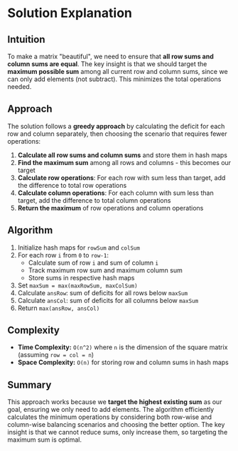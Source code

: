 
# Solution Explanation

## Intuition
To make a matrix "beautiful", we need to ensure that **all row sums and column sums are equal**. The key insight is that we should target the **maximum possible sum** among all current row and column sums, since we can only add elements (not subtract). This minimizes the total operations needed.

## Approach
The solution follows a **greedy approach** by calculating the deficit for each row and column separately, then choosing the scenario that requires fewer operations:

1. **Calculate all row sums and column sums** and store them in hash maps
2. **Find the maximum sum** among all rows and columns - this becomes our target
3. **Calculate row operations**: For each row with sum less than target, add the difference to total row operations
4. **Calculate column operations**: For each column with sum less than target, add the difference to total column operations
5. **Return the maximum** of row operations and column operations

## Algorithm
1. Initialize hash maps for `rowSum` and `colSum`
2. For each row `i` from `0` to `row-1`:
   - Calculate sum of row `i` and sum of column `i`
   - Track maximum row sum and maximum column sum
   - Store sums in respective hash maps
3. Set `maxSum = max(maxRowSum, maxColSum)`
4. Calculate `ansRow`: sum of deficits for all rows below `maxSum`
5. Calculate `ansCol`: sum of deficits for all columns below `maxSum`
6. Return `max(ansRow, ansCol)`

## Complexity
- **Time Complexity:** `O(n^2)` where `n` is the dimension of the square matrix (assuming `row = col = n`)
- **Space Complexity:** `O(n)` for storing row and column sums in hash maps

## Summary
This approach works because we **target the highest existing sum** as our goal, ensuring we only need to add elements. The algorithm efficiently calculates the minimum operations by considering both row-wise and column-wise balancing scenarios and choosing the better option. The key insight is that we cannot reduce sums, only increase them, so targeting the maximum sum is optimal.

